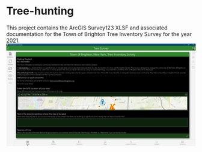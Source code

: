 # Tree-hunting

This project contains the ArcGIS Survey123 XLSF and associated documentation for the Town of Brighton Tree Inventory Survey for the year 2021.
![preview](/Survey_Preview.png)
